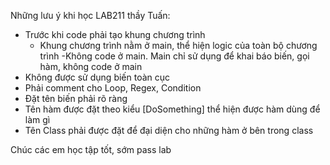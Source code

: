 Những lưu ý khi học LAB211 thầy Tuấn:

- Trước khi code phải tạo khung chương trình
  - Khung chương trình nằm ở main, thể hiện logic của toàn bộ chương trình
  -Không code ở main. Main chỉ sử dụng để khai báo biến, gọi hàm, không code ở main
- Không được sử dụng biến toàn cục
- Phải comment cho Loop, Regex, Condition
- Đặt tên biến phải rõ ràng
- Tên hàm được đặt theo kiểu [DoSomething] thể hiện được hàm dùng để làm gì
- Tên Class phải được đặt để đại diện cho những hàm ở bên trong class

Chúc các em học tập tốt, sớm pass lab
